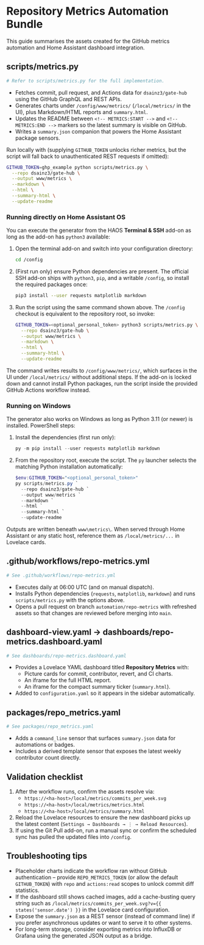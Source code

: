 # Repository Metrics Automation Bundle

This guide summarises the assets created for the GitHub metrics automation and
Home Assistant dashboard integration.

## scripts/metrics.py

```scripts/metrics.py
# Refer to scripts/metrics.py for the full implementation.
```

- Fetches commit, pull request, and Actions data for `dsainz3/gate-hub` using
  the GitHub GraphQL and REST APIs.
- Generates charts under `/config/www/metrics/` (`/local/metrics/` in the UI),
  plus Markdown/HTML reports and `summary.html`.
- Updates the README between `<!-- METRICS:START -->` and `<!-- METRICS:END -->`
  markers so the latest summary is visible on GitHub.
- Writes a `summary.json` companion that powers the Home Assistant package
  sensors.

Run locally with (supplying `GITHUB_TOKEN` unlocks richer metrics, but the
script will fall back to unauthenticated REST requests if omitted):

```bash
GITHUB_TOKEN=ghp_example python scripts/metrics.py \
  --repo dsainz3/gate-hub \
  --output www/metrics \
  --markdown \
  --html \
  --summary-html \
  --update-readme
```

### Running directly on Home Assistant OS

You can execute the generator from the HAOS **Terminal & SSH** add-on as long
as the add-on has `python3` available:

1. Open the terminal add-on and switch into your configuration directory:
   ```bash
   cd /config
   ```
2. (First run only) ensure Python dependencies are present. The official SSH
   add-on ships with `python3`, `pip`, and a writable `/config`, so install the
   required packages once:
   ```bash
   pip3 install --user requests matplotlib markdown
   ```
3. Run the script using the same command shown above. The `/config` checkout is
   equivalent to the repository root, so invoke:
   ```bash
   GITHUB_TOKEN=<optional_personal_token> python3 scripts/metrics.py \
     --repo dsainz3/gate-hub \
     --output www/metrics \
     --markdown \
     --html \
     --summary-html \
     --update-readme
   ```

The command writes results to `/config/www/metrics/`, which surfaces in the UI
under `/local/metrics/` without additional steps. If the add-on is locked down
and cannot install Python packages, run the script inside the provided GitHub
Actions workflow instead.

### Running on Windows

The generator also works on Windows as long as Python 3.11 (or newer) is
installed. PowerShell steps:

1. Install the dependencies (first run only):
   ```powershell
   py -m pip install --user requests matplotlib markdown
   ```
2. From the repository root, execute the script. The `py` launcher selects the
   matching Python installation automatically:
   ```powershell
   $env:GITHUB_TOKEN="<optional_personal_token>"
   py scripts/metrics.py `
     --repo dsainz3/gate-hub `
     --output www/metrics `
     --markdown `
     --html `
     --summary-html `
     --update-readme
   ```

Outputs are written beneath `www\metrics\`. When served through Home Assistant
or any static host, reference them as `/local/metrics/...` in Lovelace cards.

## .github/workflows/repo-metrics.yml

```yaml
# See .github/workflows/repo-metrics.yml
```

- Executes daily at 06:00 UTC (and on manual dispatch).
- Installs Python dependencies (`requests`, `matplotlib`, `markdown`) and runs
  `scripts/metrics.py` with the options above.
- Opens a pull request on branch `automation/repo-metrics` with refreshed
  assets so that changes are reviewed before merging into `main`.

## dashboard-view.yaml → dashboards/repo-metrics.dashboard.yaml

```yaml
# See dashboards/repo-metrics.dashboard.yaml
```

- Provides a Lovelace YAML dashboard titled **Repository Metrics** with:
  - Picture cards for commit, contributor, revert, and CI charts.
  - An iframe for the full HTML report.
  - An iframe for the compact summary ticker (`summary.html`).
- Added to `configuration.yaml` so it appears in the sidebar automatically.

## packages/repo_metrics.yaml

```yaml
# See packages/repo_metrics.yaml
```

- Adds a `command_line` sensor that surfaces `summary.json` data for automations
  or badges.
- Includes a derived template sensor that exposes the latest weekly contributor
  count directly.

## Validation checklist

1. After the workflow runs, confirm the assets resolve via:
   - `https://<ha-host>/local/metrics/commits_per_week.svg`
   - `https://<ha-host>/local/metrics/metrics.html`
   - `https://<ha-host>/local/metrics/summary.html`
2. Reload the Lovelace resources to ensure the new dashboard picks up the
   latest content (`Settings → Dashboards → ⋮ → Reload Resources`).
3. If using the Git Pull add-on, run a manual sync or confirm the scheduled sync
   has pulled the updated files into `/config`.

## Troubleshooting tips

- Placeholder charts indicate the workflow ran without GitHub authentication –
  provide `REPO_METRICS_TOKEN` (or allow the default `GITHUB_TOKEN`) with
  `repo` and `actions:read` scopes to unlock commit diff statistics.
- If the dashboard still shows cached images, add a cache-busting query string
  such as `/local/metrics/commits_per_week.svg?v={{ states('sensor.date') }}` in
  the Lovelace card configuration.
- Expose the `summary.json` as a REST sensor (instead of command line) if you
  prefer asynchronous updates or want to serve it to other systems.
- For long-term storage, consider exporting metrics into InfluxDB or Grafana
  using the generated JSON output as a bridge.

